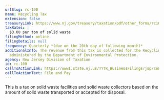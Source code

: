 ```yaml
---
urlSlug: rc-100
name: Recycling Tax
extension: false
treasuryLink: https://www.nj.gov/treasury/taxation/pdf/other_forms/rc100i.pdf
taxRates: |
  $3.00 per ton of solid waste
filingMethod: online
filingDetails: null
frequency: Quarterly *(due on the 20th day of following month)*
additionalInfo: The revenue from this tax is collected for the Recycling Fund
  administered by the Department of Environmental Protection.
agency: New Jersey Division of Taxation
id: rc-100
callToActionLink: https://www1.state.nj.us/TYTR_BusinessFilings/jsp/common/Login.jsp?taxcode=65
callToActionText: File and Pay
---
```


This is a tax on solid waste facilities and solid waste collectors based on the amount of solid waste transported or accepted for disposal.
